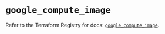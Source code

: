 # `google_compute_image`

Refer to the Terraform Registry for docs: [`google_compute_image`](https://registry.terraform.io/providers/hashicorp/google/6.7.0/docs/resources/compute_image).
